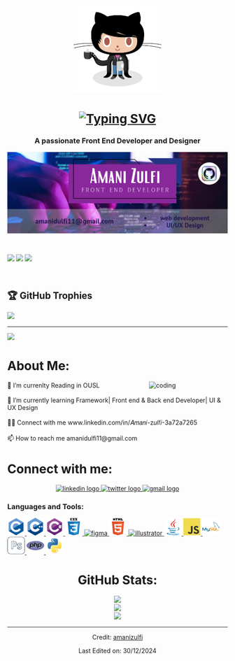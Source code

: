 <p align="center">
    <img width="200" src="amani.jpg">
</p>
<h1 align="center">
  <a href="https://git.io/typing-svg"><img src="https://readme-typing-svg.demolab.com?font=Fira+Code&size=25&pause=1000&color=00169C&background=89FCFF00&width=435&lines=Hii%2C+There!%F0%9F%91%8B;Welcome+To+Amani's+Github%F0%9F%98%8D" alt="Typing SVG" /></a>
</h1>
<h3 align="center">A passionate Front End Developer and Designer</h3>

![logo](https://github.com/amanizulfi/amanizulfi/blob/main/backround.jpg)

</br>

<p> 
    <img src="https://komarev.com/ghpvc/?username=amanizulfi&label=Profile%20views&color=0e75b6&style=flat"/> 
    <img src="https://custom-icon-badges.demolab.com/github/stars/amanizulfi?color=red&style=flat&logo=star"/>
    <img src="https://img.shields.io/github/followers/Livinston-amanizulfi?color=brightgreen&style=fla&logo=github"/>
</p>
</br>

## 🏆 GitHub Trophies
![](https://github-profile-trophy.vercel.app/?username=amanizulfi&theme=tokyonight&no-frame=false&no-bg=true&margin-w=4)

---
[![](https://visitcount.itsvg.in/api?id=amanizulfi&icon=0&color=0)](https://visitcount.itsvg.in)

<!-- Proudly created with GPRM ( https://gprm.itsvg.in ) -->


# About Me:
<img align="right" alt="coding" width="180" src="https://github.com/amanizulfi/amanizulfi/blob/main/212741999-016fddbd-617a-4448-8042-0ecf907aea25.gif">
🔭 I’m currenlty Reading in OUSL<br><br>🌱 I’m currently learning Framework| Front end & Back end Developer| UI & UX Design<br><br>👨‍💻 Connect with me www.linkedin.com/in/𝐴𝑚𝑎𝑛𝑖-z𝑢𝑙𝑓𝑖-3a72a7265<br><br>📫 How to reach me amanidulfi11@gmail.com

# Connect with me:
<div align="center">
<a href="www.linkedin.com/in/𝐴𝑚𝑎𝑛𝑖-z𝑢𝑙𝑓𝑖-3a72a7265">
    <img src="https://raw.githubusercontent.com/maurodesouza/profile-readme-generator/master/src/assets/icons/social/linkedin/default.svg" width="47" height="35" alt="linkedin logo"/>
  </a>
  <a href="https://x.com/AmaniDulfi45802" target="_blank">
    <img src="https://raw.githubusercontent.com/maurodesouza/profile-readme-generator/master/src/assets/icons/social/twitter/default.svg" width="47" height="35" alt="twitter logo"/>
  </a>
  <a href="amanidulfi11@gmail.com" target="_blank">
    <img src="https://raw.githubusercontent.com/maurodesouza/profile-readme-generator/master/src/assets/icons/social/gmail/default.svg" width="47" height="35" alt="gmail logo"/>
  </a>

<h3 align="left">Languages and Tools:</h3>
<p align="left"> <a href="https://www.cprogramming.com/" target="_blank" rel="noreferrer"> <img src="https://raw.githubusercontent.com/devicons/devicon/master/icons/c/c-original.svg" alt="c" width="40" height="40"/> </a> <a href="https://www.w3schools.com/cpp/" target="_blank" rel="noreferrer"> <img src="https://raw.githubusercontent.com/devicons/devicon/master/icons/cplusplus/cplusplus-original.svg" alt="cplusplus" width="40" height="40"/> </a> <a href="https://www.w3schools.com/cs/" target="_blank" rel="noreferrer"> <img src="https://raw.githubusercontent.com/devicons/devicon/master/icons/csharp/csharp-original.svg" alt="csharp" width="40" height="40"/> </a> <a href="https://www.w3schools.com/css/" target="_blank" rel="noreferrer"> <img src="https://raw.githubusercontent.com/devicons/devicon/master/icons/css3/css3-original-wordmark.svg" alt="css3" width="40" height="40"/> </a> <a href="https://www.figma.com/" target="_blank" rel="noreferrer"> <img src="https://www.vectorlogo.zone/logos/figma/figma-icon.svg" alt="figma" width="40" height="40"/> </a> <a href="https://www.w3.org/html/" target="_blank" rel="noreferrer"> <img src="https://raw.githubusercontent.com/devicons/devicon/master/icons/html5/html5-original-wordmark.svg" alt="html5" width="40" height="40"/> </a> <a href="https://www.adobe.com/in/products/illustrator.html" target="_blank" rel="noreferrer"> <img src="https://www.vectorlogo.zone/logos/adobe_illustrator/adobe_illustrator-icon.svg" alt="illustrator" width="40" height="40"/> </a> <a href="https://www.java.com" target="_blank" rel="noreferrer"> <img src="https://raw.githubusercontent.com/devicons/devicon/master/icons/java/java-original.svg" alt="java" width="40" height="40"/> </a> <a href="https://developer.mozilla.org/en-US/docs/Web/JavaScript" target="_blank" rel="noreferrer"> <img src="https://raw.githubusercontent.com/devicons/devicon/master/icons/javascript/javascript-original.svg" alt="javascript" width="40" height="40"/> </a> <a href="https://www.mysql.com/" target="_blank" rel="noreferrer"> <img src="https://raw.githubusercontent.com/devicons/devicon/master/icons/mysql/mysql-original-wordmark.svg" alt="mysql" width="40" height="40"/> </a> <a href="https://www.photoshop.com/en" target="_blank" rel="noreferrer"> <img src="https://raw.githubusercontent.com/devicons/devicon/master/icons/photoshop/photoshop-line.svg" alt="photoshop" width="40" height="40"/> </a> <a href="https://www.php.net" target="_blank" rel="noreferrer"> <img src="https://raw.githubusercontent.com/devicons/devicon/master/icons/php/php-original.svg" alt="php" width="40" height="40"/> </a> <a href="https://www.python.org" target="_blank" rel="noreferrer"> <img src="https://raw.githubusercontent.com/devicons/devicon/master/icons/python/python-original.svg" alt="python" width="40" height="40"/> </a> </p>

# GitHub Stats:
![](https://github-readme-stats.vercel.app/api?username=amanizulfi&theme=radical&hide_border=false&include_all_commits=false&count_private=false)<br/>
![](https://github-readme-streak-stats.herokuapp.com/?user=amanizulfi&theme=radical&hide_border=false)<br/>
![](https://github-readme-stats.vercel.app/api/top-langs/?username=amanizulfi&theme=radical&hide_border=false&include_all_commits=false&count_private=false&layout=compact)

------------------------------------------------------------------------------------------------------------------------
Credit: [amanizulfi](https://github.com/amanizulfi)

Last Edited on: 30/12/2024



